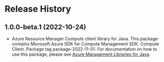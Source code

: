 # Release History

## 1.0.0-beta.1 (2022-10-24)

- Azure Resource Manager Compute client library for Java. This package contains Microsoft Azure SDK for Compute Management SDK. Compute Client. Package tag package-2022-11-01. For documentation on how to use this package, please see [Azure Management Libraries for Java](https://aka.ms/azsdk/java/mgmt).
